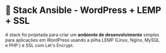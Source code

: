 # 🚀 Stack Ansible - WordPress + LEMP + SSL
 
A stack foi projetada para criar um <b>ambiente de desenvolvimento</b> simples para aplicações em WordPress usando a pilha LEMP (Linux, Nginx, MySQL e PHP ) e SSL com Let's Encrypt.



